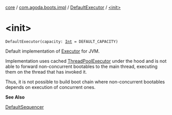 [core](../../index.md) / [com.agoda.boots.impl](../index.md) / [DefaultExecutor](index.md) / [&lt;init&gt;](./-init-.md)

# &lt;init&gt;

`DefaultExecutor(capacity: `[`Int`](https://kotlinlang.org/api/latest/jvm/stdlib/kotlin/-int/index.html)` = DEFAULT_CAPACITY)`

Default implementation of [Executor](../../com.agoda.boots/-executor/index.md) for JVM.

Implementation uses cached [ThreadPoolExecutor](http://docs.oracle.com/javase/6/docs/api/java/util/concurrent/ThreadPoolExecutor.html) under the hood and is not able
to forward non-concurrent bootables to the main thread, executing them on the thread
that has invoked it.

Thus, it is not possible to build boot chain where non-concurrent bootables depends on
execution of concurrent ones.

**See Also**

[DefaultSequencer](../-default-sequencer/index.md)

